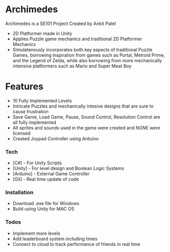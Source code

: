 # Archimedes


Archimedes is a SE101 Project Created by Ankit Patel

  - 2D Platformer made in Unity
  - Applies Puzzle game mechanics and traditional 2D Platformer Mechanics
  - Simulatenously incorporates both key aspects of traditional Puzzle Games, borrowing inspiration from games such as Portal, Metroid Prime, and the Legend of Zelda, while also borrowing from more mechanically intensive platformers such as Mario and Super Meat Boy

# Features

  - 10 Fully Implemented Levels
  - Intricate Puzzles and mechanically intesive designs that are sure to cause frustration
  - Save Game, Load Game, Pause, Sound Control, Resolution Control are all fully implemented
  - All sprites and sounds used in the game were created and NONE were licensed
  - Created Joypad Controller using Arduino

### Tech

* [C#] - For Unity Scripts
* [Unity] - For level design and Boolean Logic Systems
* [Arduino] - External Game Controller
* [Git] - Real time update of code

### Installation

- Download .exe file for Windows
- Build using Unity for MAC OS


### Todos

 - Implement more levels 
 - Add leaderboard system including times
 - Connect to cloud to track performance of friends in real time

